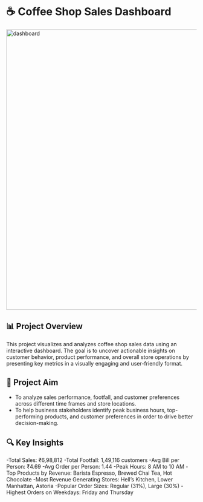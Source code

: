 # ☕ Coffee Shop Sales Dashboard

<img width="1842" height="740" alt="dashboard" src="https://github.com/user-attachments/assets/1c9d9851-05be-4f09-bc52-2408e15654b0" />

## 📊 Project Overview

This project visualizes and analyzes coffee shop sales data using an interactive dashboard. The goal is to uncover actionable insights on customer behavior, product performance, and overall store operations by presenting key metrics in a visually engaging and user-friendly format.

## 🎯 Project Aim
- To analyze sales performance, footfall, and customer preferences across different time frames and store locations.
- To help business stakeholders identify peak business hours, top-performing products, and customer preferences in order to drive better decision-making.

## 🔍 Key Insights
-Total Sales: ₹6,98,812
-Total Footfall: 1,49,116 customers
-Avg Bill per Person: ₹4.69
-Avg Order per Person: 1.44
-Peak Hours: 8 AM to 10 AM
-Top Products by Revenue: Barista Espresso, Brewed Chai Tea, Hot Chocolate
-Most Revenue Generating Stores: Hell’s Kitchen, Lower Manhattan, Astoria
-Popular Order Sizes: Regular (31%), Large (30%)
-Highest Orders on Weekdays: Friday and Thursday

